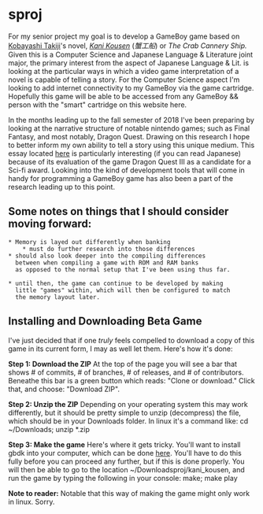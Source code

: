 # sproj
For my senior project my goal is to develop a GameBoy game
based on [Kobayashi Takiji](https://en.wikipedia.org/wiki/Takiji_Kobayashi)'s
novel, [*Kani Kousen*](https://en.wikipedia.org/wiki/Kani_K%C5%8Dsen) (*蟹工船*) or *The Crab Cannery Ship.* 
Given this is a Computer Science and Japanese Language & Literature joint major,
the primary interest from the aspect of Japanese Language & Lit.
is looking at the particular ways in which a video game
interpretation of a novel is capable of telling a story.
For the Computer Science aspect I'm looking to add internet
connectivity to my GameBoy via the game cartridge.
Hopefully this game will be able to be accessed
from any GameBoy && person with the "smart" cartridge on this website here.

In the months leading up to the fall semester of 2018 I've been preparing 
by looking at the narrative structure of notable nintendo games; such as 
Final Fantasy, and most notably, Dragon Quest. Drawing on this research I 
hope to better inform my own ability to tell a story using this unique medium.
This essay located [here](https://drive.google.com/file/d/0B9o0-nqRyNwnV0R5c2E3bXBjSzNJWTNQN00tS2FGOHpCc1JR/view?usp=sharing) is particularly interesting (if you can 
read Japanese) because of its evaluation of the game Dragon Quest III as a 
candidate for a Sci-fi award. Looking into the kind of development tools 
that will come in handy for programming a GameBoy game has also been a part 
of the research leading up to this point. 


## Some notes on things that I should consider moving forward: ##

	* Memory is layed out differently when banking
		* must do further research into those differences
	* should also look deeper into the compiling differences 
	  between when compiling a game with ROM and RAM banks 
	  as opposed to the normal setup that I've been using thus far.

	* until then, the game can continue to be developed by making
	  little "games" within, which will then be configured to match
	  the memory layout later.


## Installing and Downloading Beta Game ##
I've just decided that if one *truly* feels compelled to download a copy of this
game in its current form, I may as well let them. Here's how it's done:

**Step 1: Download the ZIP**
At the top of the page you will see a bar that shows \# of commits, \# of branches,
\# of releases, and # of contributors. Beneathe this bar is a green button which reads:
"Clone or download." Click that, and choose: "Download ZIP". 

**Step 2: Unzip the ZIP**
Depending on your operating system this may work differently, but it should be pretty
simple to unzip (decompress) the file, which should be in your Downloads folder.
In linux it's a command like:
	cd ~/Downloads; unzip *.zip

**Step 3: Make the game**
Here's where it gets tricky. You'll want to install gbdk into your computer, which can be 
done <a href=https://sourceforge.net/projects/gbdk/files/>here</a>. You'll have to do this 
fully before you can proceed any further, but if this is done properly. You will then be able
to go to the location ~/Downloadsproj/kani_kousen, and run the game by typing the following in
your console:
	make; make play

**Note to reader:**
Notable that this way of making the game might only work in linux. Sorry.
